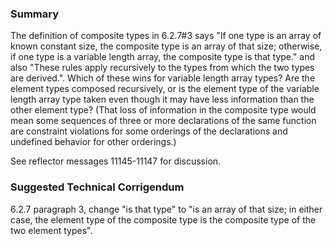 ### Summary

The definition of composite types in 6.2.7#3 says "If one type is an array of
known constant size, the composite type is an array of that size; otherwise, if
one type is a variable length array, the composite type is that type." and also
"These rules apply recursively to the types from which the two types are
derived.". Which of these wins for variable length array types? Are the element
types composed recursively, or is the element type of the variable length array
type taken even though it may have less information than the other element type?
(That loss of information in the composite type would mean some sequences of
three or more declarations of the same function are constraint violations for
some orderings of the declarations and undefined behavior for other orderings.)

See reflector messages 11145-11147 for discussion.

### Suggested Technical Corrigendum

6.2.7 paragraph 3, change "is that type" to "is an array of that size; in either
case, the element type of the composite type is the composite type of the two
element types".
